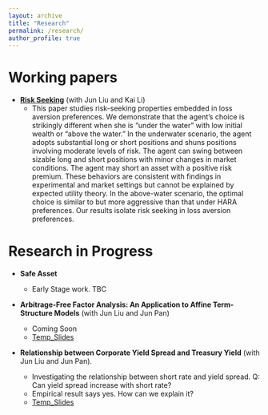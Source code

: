 ```yaml
---
layout: archive
title: "Research"
permalink: /research/
author_profile: true
---
```



# Working papers

- **[Risk Seeking](../files/paper/risk_seeking_v6.pdf)** (with Jun Liu and Kai Li)
  - This paper studies risk-seeking properties embedded in loss aversion preferences. We demonstrate that the agent’s choice is strikingly different when she is “under the water” with low initial wealth or “above the water.” In the underwater scenario, the agent adopts substantial long or short positions and shuns positions involving moderate levels of risk. The agent can swing between sizable long and short positions with minor changes in market conditions. The agent may short an asset with a positive risk premium. These behaviors are consistent with findings in experimental and market settings but cannot be explained by expected utility theory. In the above-water scenario, the optimal choice is similar to but more aggressive than that under HARA preferences. Our results isolate risk seeking in loss aversion preferences.

# Research in Progress

- **Safe Asset**
  - Early Stage work. TBC

- **Arbitrage-Free Factor Analysis: An Application to Affine Term-Structure Models** (with Jun Liu and Jun Pan)
  - Coming Soon
  - [Temp_Slides]()

- **Relationship between Corporate Yield Spread and Treasury Yield** (with Jun Liu and Jun Pan).
  - Investigating the relationship between short rate and yield spread. Q: Can yield spread increase with short rate?
  - Empirical result says yes. How can we explain it?
  - [Temp_Slides](../files/Slides/Yield_Spread_Slides.pdf)
  

